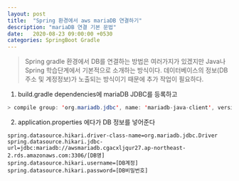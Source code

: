```yaml
---
layout: post
title:  "Spring 환경에서 aws mariaDB 연결하기"
description: "mariaDB 연결 기본 문법"
date:   2020-08-23 09:00:00 +0530
categories: SpringBoot Gradle
---
```

> Spring gradle 환경에서 DB를 연결하는 방법은 여러가지가 있겠지만 Java나 Spring 학습단계에서 기본적으로 소개하는 방식이다. 데이터베이스의 정보(DB주소 및 계정정보)가 노출되는 방식이기 때문에 추가 작업이 필요하다.

1. build.gradle dependencies에 mariaDB JDBC를 등록하고
```java
> compile group: 'org.mariadb.jdbc', name: 'mariadb-java-client', version: '2.6.2'
```

2. application.properties 에다가 DB 정보를 넣어준다  
```properties
spring.datasource.hikari.driver-class-name=org.mariadb.jdbc.Driver
spring.datasource.hikari.jdbc-url=jdbc:mariadb://awsmariadb.cgacxljqur27.ap-northeast-2.rds.amazonaws.com:3306/[DB명]
spring.datasource.hikari.username=[DB계정]
spring.datasource.hikari.password=[DB비밀번호]
```